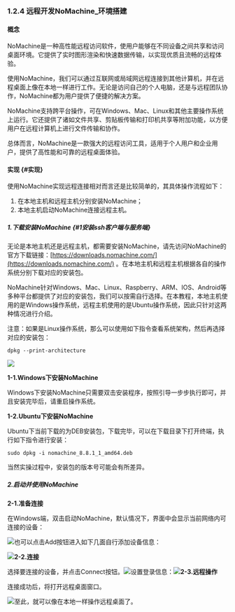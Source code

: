 ### 1.2.4 远程开发NoMachine\_环境搭建

#### 概念

NoMachine是一种高性能远程访问软件，使用户能够在不同设备之间共享和访问桌面环境。它提供了实时图形渲染和快速数据传输，以实现优质且流畅的远程体验。

使用NoMachine，我们可以通过互联网或局域网远程连接到其他计算机，并在远程桌面上像在本地一样进行工作。无论是访问自己的个人电脑，还是与远程团队协作，NoMachine都为用户提供了便捷的解决方案。

NoMachine支持跨平台操作，可在Windows、Mac、Linux和其他主要操作系统上运行。它还提供了诸如文件共享、剪贴板传输和打印机共享等附加功能，以方便用户在远程计算机上进行文件传输和协作。

总体而言，NoMachine是一款强大的远程访问工具，适用于个人用户和企业用户，提供了高性能和可靠的远程桌面体验。

#### 实现 {#实现}

使用NoMachine实现远程连接相对而言还是比较简单的，其具体操作流程如下：

1. 在本地主机和远程主机分别安装NoMachine；
2. 本地主机启动NoMachine连接远程主机。

##### 1.下载安装NoMachine {#1安装ssh客户端与服务端}

无论是本地主机还是远程主机，都需要安装NoMachine，请先访问NoMachine的官方下载链接：[https://downloads.nomachine.com/](https://downloads.nomachine.com/) 。在本地主机和远程主机根据各自的操作系统分别下载对应的安装包。

NoMachine针对Windows、Mac、Linux、Raspberry、ARM、IOS、Android等多种平台都提供了对应的安装包，我们可以按需自行选择。在本教程，本地主机使用的是Windows操作系统，远程主机使用的是Ubuntu操作系统，因此只针对这两种情况进行介绍。

注意：如果是Linux操作系统，那么可以使用如下指令查看系统架构，然后再选择对应的安装包：

```
dpkg --print-architecture
```

![](/assets/1.2.4_01NoMachine下载.png)

**1-1.Windows下安装NoMachine**

Windows下安装NoMachine只需要双击安装程序，按照引导一步步执行即可，并且安装完毕后，请重启操作系统。

**1-2.Ubuntu下安装NoMachine**

Ubuntu下当前下载的为DEB安装包，下载完毕，可以在下载目录下打开终端，执行如下指令进行安装：

```
sudo dpkg -i nomachine_8.8.1_1_amd64.deb
```

当然实操过程中，安装包的版本号可能会有所差异。

##### 2.启动并使用NoMachine

**2-1.准备连接**

在Windows端，双击启动NoMachine，默认情况下，界面中会显示当前网络内可连接的设备：

![](/assets/1.2.4_03NoMachine_启动.png)也可以点击Add按钮进入如下几面自行添加设备信息：

![](/assets/1.2.4_05NoMachine_添加连接信息.png)**2-2.连接**

选择要连接的设备，并点击Connect按钮。![](/assets/1.2.4_04NoMachine_连接.png)设置登录信息：![](/assets/1.2.4_06NoMachine_登录信息.png)**2-3.远程操作**

连接成功后，将打开远程桌面窗口。

![](/assets/1.2.4_06NoMachine_连接成功.png)至此，就可以像在本地一样操作远程桌面了。

